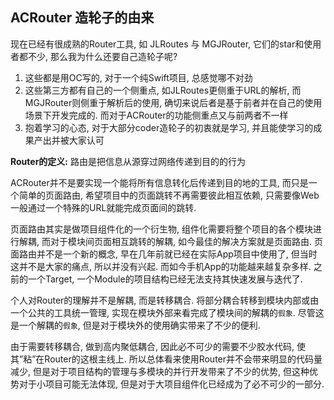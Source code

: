 ## ACRouter 造轮子的由来
现在已经有很成熟的Router工具, 如 JLRoutes 与  MGJRouter, 它们的star和使用者都不少, 那么我为什么还要自己造轮子呢?
1. 这些都是用OC写的, 对于一个纯Swift项目, 总感觉哪不对劲
2. 这些第三方都有自己的一个侧重点, 如JLRoutes更侧重于URL的解析, 而MGJRouter则侧重于解析后的使用, 确切来说后者是基于前者并在自己的使用场景下开发完成的. 而对于ACRouter的功能侧重点又与前两者不一样
3. 抱着学习的心态, 对于大部分coder造轮子的初衷就是学习, 并且能使学习的成果产出并被大家认可

**Router的定义:** 路由是把信息从源穿过网络传递到目的的行为

ACRouter并不是要实现一个能将所有信息转化后传递到目的地的工具, 而只是一个简单的页面路由, 希望项目中的页面跳转不再需要彼此相互依赖, 只需要像Web一般通过一个特殊的URL就能完成页面间的跳转.

页面路由其实是做项目组件化的一个衍生物, 组件化需要将整个项目的各个模块进行解耦, 而对于模块间页面相互跳转的解耦, 如今最佳的解决方案就是页面路由.
页面路由并不是一个新的概念, 早在几年前就已经在实际App项目中使用了, 但当时这并不是大家的痛点, 所以并没有兴起. 而如今手机App的功能越来越复杂多样. 之前的一个Target, 一个Module的项目结构已经无法支持其快速发展与迭代了.

个人对Router的理解并不是解耦, 而是转移耦合. 将部分耦合转移到模块内部或由一个公共的工具统一管理, 实现在模块外部来看完成了模块间的解耦的`假象`. 尽管这是一个解耦的`假象`, 但是对于模块外的使用确实带来了不少的便利.

由于需要转移耦合, 做到高内聚低耦合, 因此必不可少的需要不少胶水代码, 使其”粘”在Router的这根主线上. 所以总体看来使用Router并不会带来明显的代码量减少, 但是对于项目结构的管理与多模块的并行开发带来了不少的优势, 但这种优势对于小项目可能无法体现, 但是对于大项目组件化已经成为了必不可少的一部分.